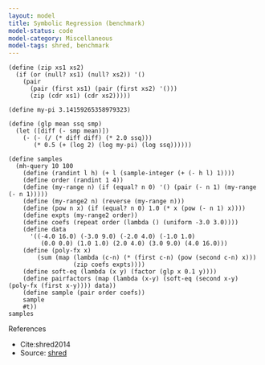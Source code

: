 ```yaml
---
layout: model
title: Symbolic Regression (benchmark)
model-status: code
model-category: Miscellaneous
model-tags: shred, benchmark
---
```



    (define (zip xs1 xs2)
      (if (or (null? xs1) (null? xs2)) '()
        (pair
          (pair (first xs1) (pair (first xs2) '()))
          (zip (cdr xs1) (cdr xs2)))))
    
    (define my-pi 3.14159265358979323)
    
    (define (glp mean ssq smp)
      (let ([diff (- smp mean)])
        (- (- (/ (* diff diff) (* 2.0 ssq)))
           (* 0.5 (+ (log 2) (log my-pi) (log ssq))))))
    
    (define samples
      (mh-query 10 100
        (define (randint l h) (+ l (sample-integer (+ (- h l) 1))))
        (define order (randint 1 4))
        (define (my-range n) (if (equal? n 0) '() (pair (- n 1) (my-range (- n 1)))))
        (define (my-range2 n) (reverse (my-range n)))
        (define (pow n x) (if (equal? n 0) 1.0 (* x (pow (- n 1) x))))
        (define expts (my-range2 order))
        (define coefs (repeat order (lambda () (uniform -3.0 3.0))))
        (define data
          '((-4.0 16.0) (-3.0 9.0) (-2.0 4.0) (-1.0 1.0)
             (0.0 0.0) (1.0 1.0) (2.0 4.0) (3.0 9.0) (4.0 16.0)))
        (define (poly-fx x)
            (sum (map (lambda (c-n) (* (first c-n) (pow (second c-n) x)))
                      (zip coefs expts))))
        (define soft-eq (lambda (x y) (factor (glp x 0.1 y))))
        (define pairfactors (map (lambda (x-y) (soft-eq (second x-y) (poly-fx (first x-y)))) data))
        (define sample (pair order coefs))
        sample
        #t))
    samples

References 

- Cite:shred2014
- Source: [shred](https://github.com/LFY/shred/blob/master/benchmarks/sym-reg.ss)
